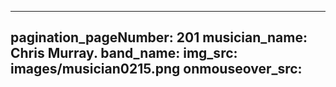 ------
pagination_pageNumber: 201
musician_name: Chris Murray.
band_name: 
img_src: images/musician0215.png
onmouseover_src: 
------